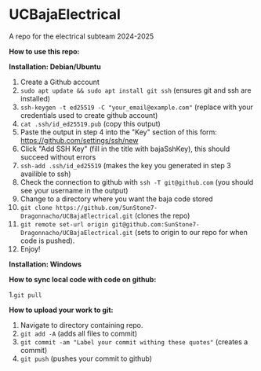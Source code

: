 # UCBajaElectrical
A repo for the electrical subteam 2024-2025

**How to use this repo:**

**Installation: Debian/Ubuntu**
1. Create a Github account
2. ```sudo apt update && sudo apt install git ssh``` (ensures git and ssh are installed)
3. ```ssh-keygen -t ed25519 -C "your_email@example.com"``` (replace with your credentials used to create github account)
4. ```cat .ssh/id_ed25519.pub``` (copy this output)
5. Paste the output in step 4 into the "Key" section of this form: https://github.com/settings/ssh/new
6. Click "Add SSH Key" (fill in the title with bajaSshKey), this should succeed without errors
7. ```ssh-add .ssh/id_ed25519``` (makes the key you generated in step 3 availible to ssh)
8. Check the connection to github with ```ssh -T git@github.com``` (you should see your username in the output)
9. Change to a directory where you want the baja code stored
10. ```git clone https://github.com/SunStone7-Dragonnacho/UCBajaElectrical.git``` (clones the repo)
11. ```git remote set-url origin git@github.com:SunStone7-Dragonnacho/UCBajaElectrical.git``` (sets to origin to our repo for when code is pushed).
12. Enjoy!

**Installation: Windows**

**How to sync local code with code on github:**

1.```git pull```

**How to upload your work to git:**
1. Navigate to directory containing repo.
2. ```git add -A``` (adds all files to commit)
3. ```git commit -am "Label your commit withing these quotes"``` (creates a commit)
4. ```git push``` (pushes your commit to github)

